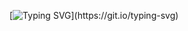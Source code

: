 [![Typing SVG](https://readme-typing-svg.demolab.com/?lines=Ronaldo+is+da+Goat!)](https://git.io/typing-svg)



